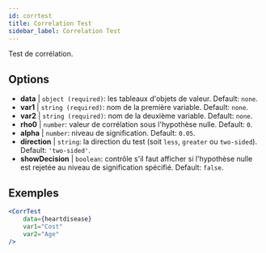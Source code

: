 ```yaml
---
id: corrtest
title: Correlation Test
sidebar_label: Correlation Test
---
```


Test de corrélation.

## Options

* __data__ | `object (required)`: les tableaux d'objets de valeur. Default: `none`.
* __var1__ | `string (required)`: nom de la première variable. Default: `none`.
* __var2__ | `string (required)`: nom de la deuxième variable. Default: `none`.
* __rho0__ | `number`: valeur de corrélation sous l'hypothèse nulle. Default: `0`.
* __alpha__ | `number`: niveau de signification. Default: `0.05`.
* __direction__ | `string`: la direction du test (soit `less`, `greater` ou `two-sided`). Default: `'two-sided'`.
* __showDecision__ | `boolean`: contrôle s'il faut afficher si l'hypothèse nulle est rejetée au niveau de signification spécifié. Default: `false`.


## Exemples

```jsx live
<CorrTest
    data={heartdisease} 
    var1="Cost"
    var2="Age"
/>
```
